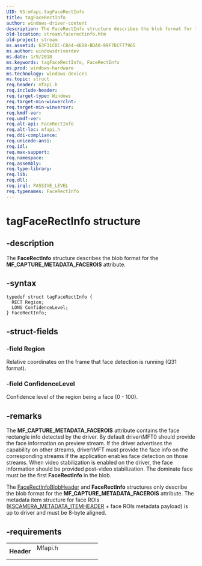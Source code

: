 ```yaml
---
UID: NS:mfapi.tagFaceRectInfo
title: tagFaceRectInfo
author: windows-driver-content
description: The FaceRectInfo structure describes the blob format for the MF_CAPTURE_METADATA_FACEROIS attribute.
old-location: stream\facerectinfo.htm
old-project: stream
ms.assetid: 63F31CDC-CB44-4ED8-BDA0-89F7DCF77965
ms.author: windowsdriverdev
ms.date: 1/9/2018
ms.keywords: tagFaceRectInfo, FaceRectInfo
ms.prod: windows-hardware
ms.technology: windows-devices
ms.topic: struct
req.header: mfapi.h
req.include-header: 
req.target-type: Windows
req.target-min-winverclnt: 
req.target-min-winversvr: 
req.kmdf-ver: 
req.umdf-ver: 
req.alt-api: FaceRectInfo
req.alt-loc: mfapi.h
req.ddi-compliance: 
req.unicode-ansi: 
req.idl: 
req.max-support: 
req.namespace: 
req.assembly: 
req.type-library: 
req.lib: 
req.dll: 
req.irql: PASSIVE_LEVEL
req.typenames: FaceRectInfo
---
```


# tagFaceRectInfo structure



## -description
The <b>FaceRectInfo</b> structure describes the blob format for the <b>MF_CAPTURE_METADATA_FACEROIS</b> attribute.



## -syntax

````
typedef struct tagFaceRectInfo {
  RECT Region;
  LONG ConfidenceLevel;
} FaceRectInfo;
````


## -struct-fields

### -field Region

Relative coordinates on the frame that face detection is running (Q31 format).


### -field ConfidenceLevel

Confidence level of the region being a face (0 - 100).


## -remarks
The <b>MF_CAPTURE_METADATA_FACEROIS</b> attribute contains the face rectangle info detected by the driver.   By default driver\MFT0 should provide the face information on preview stream.  If the driver advertises the capability on other streams, driver\MFT must provide the face info on the corresponding streams if the application enables face detection on those streams.  When video stabilization is enabled on the driver, the face information should be provided post-video stabilization. The dominate face must be the first <b>FaceRectInfo</b> in the blob.

The <a href="..\mfapi\ns-mfapi-tagfacerectinfoblobheader.md">FaceRectInfoBlobHeader</a> and <b>FaceRectInfo</b> structures only describe the blob format for the <b>MF_CAPTURE_METADATA_FACEROIS</b> attribute.  The metadata item structure for face ROIs (<a href="..\ksmedia\ns-ksmedia-tagkscamera_metadata_itemheader.md">KSCAMERA_METADATA_ITEMHEADER</a> + face ROIs metadata payload) is up to driver and must be 8-byte aligned.


## -requirements
<table>
<tr>
<th width="30%">
Header

</th>
<td width="70%">
<dl>
<dt>Mfapi.h</dt>
</dl>
</td>
</tr>
</table>